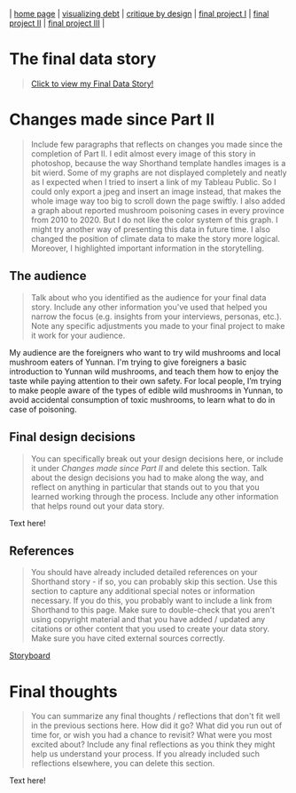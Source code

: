 | [home page](https://sukeluo.github.io/) | [visualizing debt](/dataviz2.md) | [critique by design](/dataviz3.md) | [final project I](/final_project_part1.md) | [final project II](/final_project_part2.md) | [final project III](/final_project_part3.md) |

# The final data story
> [Click to view my Final Data Story!](https://linyue-final-project.shorthandstories.com/magical-jier/index.html)


# Changes made since Part II
> Include few paragraphs that reflects on changes you made since the completion of Part II.
> I edit almost every image of this story in photoshop, because the way Shorthand template handles images is a bit wierd. Some of my graphs are not displayed completely and neatly as I expected when I tried to insert a link of my Tableau Public. So I could only export a jpeg and insert an image instead, that makes the whole image way too big to scroll down the page swiftly. I also added a graph about reported mushroom poisoning cases in every province from 2010 to 2020. But I do not like the color system of this graph. I might try another way of presenting this data in future time. I also changed the position of climate data to make the story more logical. Moreover, I highlighted important information in the storytelling.



## The audience
> Talk about who you identified as the audience for your final data story.  Include any other information you've used that helped you narrow the focus (e.g. insights from your interviews, personas, etc.).  Note any specific adjustments you made to your final project to make it work for your audience.

My audience are the foreigners who want to try wild mushrooms and local mushroom eaters of Yunnan. I'm trying to give foreigners a basic introduction to Yunnan wild mushrooms, and teach them how to enjoy the taste while paying attention to their own safety. For local people, I’m trying to make people aware of the types of edible wild mushrooms in Yunnan, to avoid accidental consumption of toxic mushrooms, to learn what to do in case of poisoning.


## Final design decisions
> You can specifically break out your design decisions here, or include it under *Changes made since Part II* and delete this section. Talk about the design decisions you had to make along the way, and reflect on anything in particular that stands out to you that you learned working through the process.  Include any other information that helps round out your data story. 

Text here!

## References
> You should have already included detailed references on your Shorthand story - if so, you can probably skip this section.  Use this section to capture any additional special notes or information necessary.  If you do this, you probably want to include a link from Shorthand to this page. Make sure to double-check that you aren't using copyright material and that you have added / updated any citations or other content that you used to create your data story.  Make sure you have cited external sources correctly. 

[Storyboard](https://linyue-final-project.shorthandstories.com/magical-jier/index.html)

# Final thoughts
> You can summarize any final thoughts / reflections that don't fit well in the previous sections here.  How did it go?  What did you run out of time for, or wish you had a chance to revisit?  What were you most excited about?  Include any final reflections as you think they might help us understand your process.  If you already included such reflections elsewhere, you can delete this section. 

Text here!
